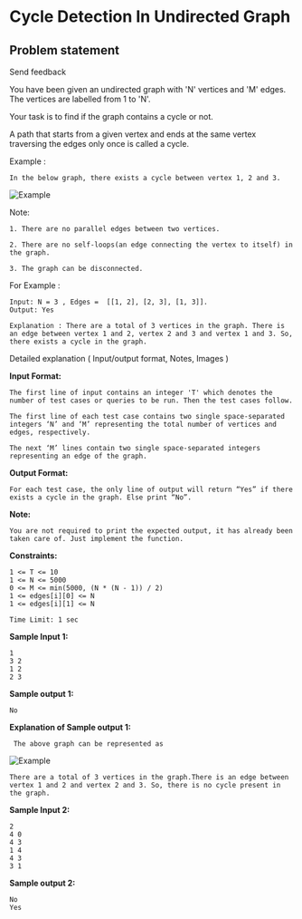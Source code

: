 Cycle Detection In Undirected Graph
===================================

Problem statement
-----------------

Send feedback

You have been given an undirected graph with 'N' vertices and 'M' edges. The vertices are labelled from 1 to 'N'.

Your task is to find if the graph contains a cycle or not.

A path that starts from a given vertex and ends at the same vertex traversing the edges only once is called a cycle.

Example :

    In the below graph, there exists a cycle between vertex 1, 2 and 3. 
    

![Example](https://files.codingninjas.in/screenshot-90-6892.png)

Note:

    1. There are no parallel edges between two vertices.
    
    2. There are no self-loops(an edge connecting the vertex to itself) in the graph.
    
    3. The graph can be disconnected.
    

For Example :

    Input: N = 3 , Edges =  [[1, 2], [2, 3], [1, 3]].
    Output: Yes
    
    Explanation : There are a total of 3 vertices in the graph. There is an edge between vertex 1 and 2, vertex 2 and 3 and vertex 1 and 3. So, there exists a cycle in the graph. 
    

Detailed explanation ( Input/output format, Notes, Images )

**Input Format:**

    The first line of input contains an integer 'T' which denotes the number of test cases or queries to be run. Then the test cases follow.
    
    The first line of each test case contains two single space-separated integers ‘N’ and ‘M’ representing the total number of vertices and edges, respectively.
    
    The next ‘M’ lines contain two single space-separated integers representing an edge of the graph.
    

**Output Format:**

    For each test case, the only line of output will return “Yes” if there exists a cycle in the graph. Else print “No”.
    

**Note:**

    You are not required to print the expected output, it has already been taken care of. Just implement the function.
    

**Constraints:**

    1 <= T <= 10
    1 <= N <= 5000
    0 <= M <= min(5000, (N * (N - 1)) / 2)
    1 <= edges[i][0] <= N 
    1 <= edges[i][1] <= N 
    
    Time Limit: 1 sec 
    

**Sample Input 1:**

    1
    3 2
    1 2
    2 3
    

**Sample output 1:**

    No
    

**Explanation of Sample output 1:**

     The above graph can be represented as 
    

![Example](https://files.codingninjas.in/screenshot-92-6893.png)

    There are a total of 3 vertices in the graph.There is an edge between vertex 1 and 2 and vertex 2 and 3. So, there is no cycle present in the graph. 
    

**Sample Input 2:**

    2
    4 0 
    4 3
    1 4
    4 3
    3 1
    

**Sample output 2:**

    No
    Yes

